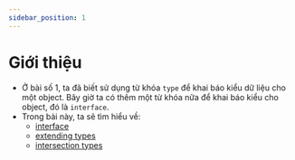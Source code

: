 ```yaml
---
sidebar_position: 1
---
```


# Giới thiệu

- Ở bài số 1, ta đã biết sử dụng từ khóa `type` để khai báo kiểu dữ liệu cho một object. Bây giờ ta có thêm một từ khóa nữa để khai báo kiểu cho object, đó là `interface`.
- Trong bài này, ta sẽ tìm hiểu về:
  - [interface](./interface)
  - [extending types](./extending-types)
  - [intersection types](./intersection-types)
